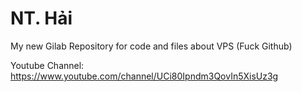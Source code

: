 # NT. Hải
My new Gilab Repository for code and files about VPS (Fuck Github)

Youtube Channel: https://www.youtube.com/channel/UCi80Ipndm3QovIn5XisUz3g
